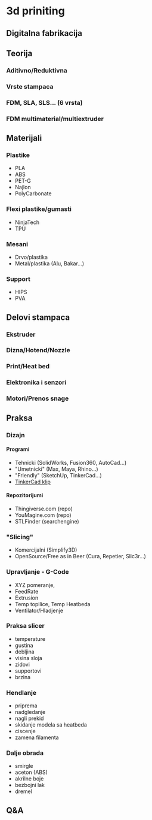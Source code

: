 # 3d priniting

## Digitalna fabrikacija
## Teorija

### Aditivno/Reduktivna
### Vrste stampaca
### FDM, SLA, SLS... (6 vrsta)
### FDM multimaterial/multiextruder
## Materijali
### Plastike
- PLA
- ABS
- PET-G
- Najlon
- PolyCarbonate

### Flexi plastike/gumasti
- NinjaTech
- TPU

### Mesani
- Drvo/plastika
- Metal/plastika (Alu, Bakar...)

### Support
- HIPS
- PVA
 
## Delovi stampaca
### Ekstruder
### Dizna/Hotend/Nozzle
### Print/Heat bed
### Elektronika i senzori
### Motori/Prenos snage


## Praksa
### Dizajn
#### Programi
- Tehnicki (SolidWorks, Fusion360, AutoCad...)
- "Umetnicki" (Max, Maya, Rhino...)
- "Friendly" (SketchUp, TinkerCad...)
- [TinkerCad klip](https://www.youtube.com/watch?v=MwjWT-EvKSU)

#### Repozitorijumi
- Thingiverse.com (repo)
- YouMagine.com (repo)
- STLFinder (searchengine)

### "Slicing"
- Komercijalni (Simplify3D)
- OpenSource/Free as in Beer (Cura, Repetier, Slic3r...)

### Upravljanje - G-Code
- XYZ pomeranje,
- FeedRate
- Extrusion
- Temp topilice, Temp Heatbeda
- Ventilator/Hladjenje

### Praksa slicer
- temperature
- gustina
- debljina
- visina sloja
- zidovi
- supportovi
- brzina

### Hendlanje
- priprema
- nadgledanje
- nagli prekid
- skidanje modela sa heatbeda
- ciscenje
- zamena filamenta

### Dalje obrada
- smirgle
- aceton (ABS)
- akrilne boje
- bezbojni lak
- dremel

## Q&A